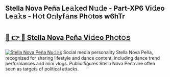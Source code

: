 ## Stella Nova Peña Le𝚊𝚔ed N𝚞𝚍e - Part-XP6 Vi𝚍eo Le𝚊𝚔s - H𝚘t O𝚗lyf𝚊ns Ph𝚘tos w6hTr

# <h2><a href="http://hf1j1v7.feru.top/?c=Stella+Nova+Pe%c3%b1a">🔗 👉 🔴 Stella Nova Peña Vi𝚍𝚎o Ph𝚘t𝚘𝚜</a></h2>

[![Stella Nova Peña Nu𝚍𝚎s](https://i.imgur.com/0TWrTi3.gif)](http://hf1j1v7.feru.top/?c=Stella+Nova+Pe%c3%b1a)
Social media personality Stella Nova Peña, recognized for sharing lifestyle and dance content, including dance trend performances and mini vlogs. Public figures Stella Nova Peña are often seen as targets of political attacks. 
